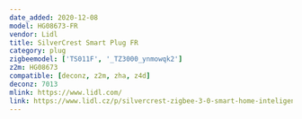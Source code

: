 ```yaml
---
date_added: 2020-12-08
model: HG08673-FR
vendor: Lidl
title: SilverCrest Smart Plug FR
category: plug
zigbeemodel: ['TS011F', '_TZ3000_ynmowqk2']
z2m: HG08673
compatible: [deconz, z2m, zha, z4d]
deconz: 7013
mlink: https://www.lidl.com/
link: https://www.lidl.cz/p/silvercrest-zigbee-3-0-smart-home-inteligentni-zasuvka/p100355084
---
```

